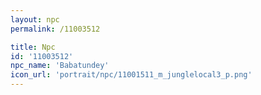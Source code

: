 ```yaml
---
layout: npc
permalink: /11003512

title: Npc
id: '11003512'
npc_name: 'Babatundey'
icon_url: 'portrait/npc/11001511_m_junglelocal3_p.png'
---
```

